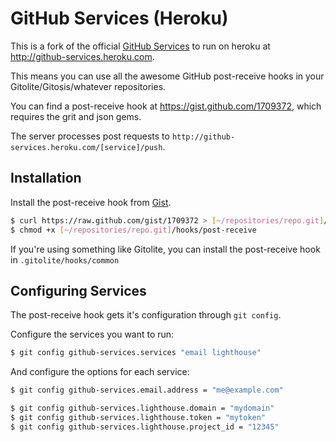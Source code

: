 # GitHub Services (Heroku)
This is a fork of the official [GitHub Services](https://github.com/github/github-services)
to run on heroku at <http://github-services.heroku.com>.

This means you can use all the awesome GitHub post-receive hooks in your
Gitolite/Gitosis/whatever repositories.

You can find a post-receive hook at <https://gist.github.com/1709372>,
which requires the grit and json gems.

The server processes post requests to `http://github-services.heroku.com/[service]/push`.

## Installation
Install the post-receive hook from [Gist](https://gist.github.com/1709372).

```bash
$ curl https://raw.github.com/gist/1709372 > [~/repositories/repo.git]/hooks/post-receive
$ chmod +x [~/repositories/repo.git]/hooks/post-receive
```

If you're using something like Gitolite, you can install the post-receive hook
in `.gitolite/hooks/common`

## Configuring Services
The post-receive hook gets it's configuration through `git config`.

Configure the services you want to run:

```bash
$ git config github-services.services "email lighthouse"
```

And configure the options for each service:

```bash
$ git config github-services.email.address = "me@example.com"

$ git config github-services.lighthouse.domain = "mydomain"
$ git config github-services.lighthouse.token = "mytoken"
$ git config github-services.lighthouse.project_id = "12345"
```
